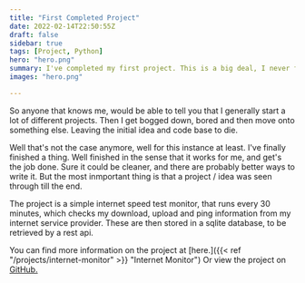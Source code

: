 ```yaml
---
title: "First Completed Project"
date: 2022-02-14T22:50:55Z
draft: false
sidebar: true
tags: [Project, Python]
hero: "hero.png"
summary: I've completed my first project. This is a big deal, I never finish anything.
images: "hero.png"

---
```


So anyone that knows me, would be able to tell you that I generally start a lot of different projects. Then I get bogged down, bored and then move onto something else. Leaving the initial idea and code base to die.

Well that's not the case anymore, well for this instance at least. I've finally finished a thing. Well finished in the sense that it works for me, and get's the job done. Sure it could be cleaner, and there are probably better ways to write it. But the most inmportant thing is that a project / idea was seen through till the end.

The project is a simple internet speed test monitor, that runs every 30 minutes, which checks my download, upload and ping information from my internet service provider. These are then stored in a sqlite database, to be retrieved by a rest api.

You can find more information on the project at [here.]({{< ref "/projects/internet-monitor" >}} "Internet Monitor") Or view the project on  [GitHub.](https://github.com/joseph-mccarthy/internet-monitor)
